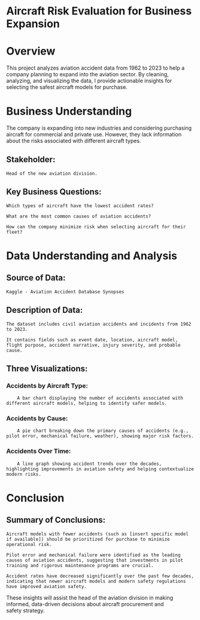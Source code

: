 # Aircraft Risk Evaluation for Business Expansion

# Overview

This project analyzes aviation accident data from 1962 to 2023 to help a company planning to expand into the aviation sector. By cleaning, analyzing, and visualizing the data, I provide actionable insights for selecting the safest aircraft models for purchase.

# Business Understanding

The company is expanding into new industries and considering purchasing aircraft for commercial and private use. However, they lack information about the risks associated with different aircraft types.

## Stakeholder:

    Head of the new aviation division.

## Key Business Questions:

    Which types of aircraft have the lowest accident rates?

    What are the most common causes of aviation accidents?

    How can the company minimize risk when selecting aircraft for their fleet?

# Data Understanding and Analysis

## Source of Data:

    Kaggle - Aviation Accident Database Synopses

## Description of Data:

    The dataset includes civil aviation accidents and incidents from 1962 to 2023.

    It contains fields such as event date, location, aircraft model, flight purpose, accident narrative, injury severity, and probable cause.

## Three Visualizations:

   ### Accidents by Aircraft Type:

        A bar chart displaying the number of accidents associated with different aircraft models, helping to identify safer models.

   ### Accidents by Cause:

        A pie chart breaking down the primary causes of accidents (e.g., pilot error, mechanical failure, weather), showing major risk factors.

   ### Accidents Over Time:

        A line graph showing accident trends over the decades, highlighting improvements in aviation safety and helping contextualize modern risks.

# Conclusion

## Summary of Conclusions:

    Aircraft models with fewer accidents (such as [insert specific model if available]) should be prioritized for purchase to minimize operational risk.

    Pilot error and mechanical failure were identified as the leading causes of aviation accidents, suggesting that investments in pilot training and rigorous maintenance programs are crucial.

    Accident rates have decreased significantly over the past few decades, indicating that newer aircraft models and modern safety regulations have improved aviation safety.

These insights will assist the head of the aviation division in making informed, data-driven decisions about aircraft procurement and safety strategy.